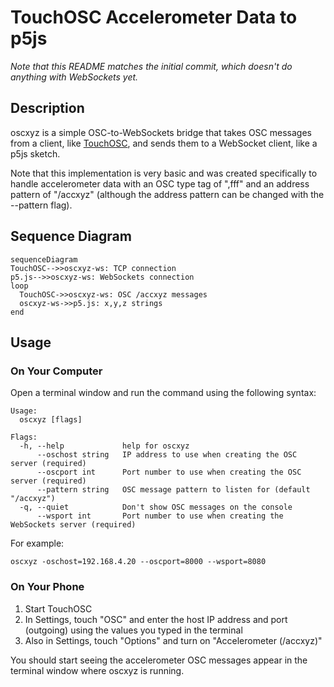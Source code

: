 # TouchOSC Accelerometer Data to p5js

*Note that this README matches the initial commit, which doesn't do anything with WebSockets yet.*

## Description

oscxyz is a simple OSC-to-WebSockets bridge that takes OSC messages from a client, like [TouchOSC](https://hexler.net/touchosc), and sends them to a WebSocket client, like a p5js sketch.

Note that this implementation is very basic and was created specifically to handle accelerometer data with an OSC type tag of ",fff" and an address pattern of "/accxyz" (although the address pattern can be changed with the --pattern flag).

## Sequence Diagram

```mermaid
sequenceDiagram
TouchOSC-->>oscxyz-ws: TCP connection 
p5.js-->>oscxyz-ws: WebSockets connection 
loop 
  TouchOSC->>oscxyz-ws: OSC /accxyz messages
  oscxyz-ws->>p5.js: x,y,z strings
end
```

## Usage

### On Your Computer

Open a terminal window and run the command using the following syntax:

```console
Usage:
  oscxyz [flags]

Flags:
  -h, --help             help for oscxyz
      --oschost string   IP address to use when creating the OSC server (required)
      --oscport int      Port number to use when creating the OSC server (required)
      --pattern string   OSC message pattern to listen for (default "/accxyz")
  -q, --quiet            Don't show OSC messages on the console  
      --wsport int       Port number to use when creating the WebSockets server (required)
```

For example:

```console
oscxyz -oschost=192.168.4.20 --oscport=8000 --wsport=8080
```

### On Your Phone

1. Start TouchOSC
2. In Settings, touch "OSC" and enter the host IP address and port (outgoing) using the values you typed in the terminal
3. Also in Settings, touch "Options" and turn on "Accelerometer (/accxyz)"

You should start seeing the accelerometer OSC messages appear in the terminal window where oscxyz is running.

